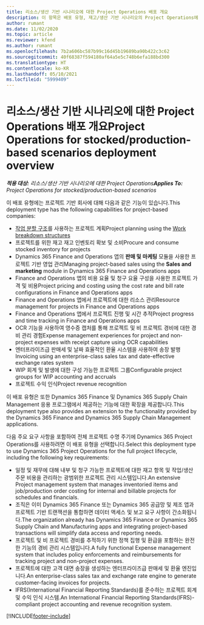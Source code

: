 ```yaml
---
title: 리소스/생산 기반 시나리오에 대한 Project Operations 배포 개요
description: 이 항목은 배포 유형, 재고/생산 기반 시나리오의 Project Operations에 대한 정보를 제공합니다.
author: rumant
ms.date: 11/02/2020
ms.topic: article
ms.reviewer: kfend
ms.author: rumant
ms.openlocfilehash: 7b2a606bc587b99c16d45b19689ba90b422c3c62
ms.sourcegitcommit: 40f68387f594180af64a5e5c748b6efa188bd300
ms.translationtype: HT
ms.contentlocale: ko-KR
ms.lasthandoff: 05/10/2021
ms.locfileid: "5999409"
---
```

# <a name="project-operations-for-stockedproduction-based-scenarios-deployment-overview"></a><span data-ttu-id="e1695-103">리소스/생산 기반 시나리오에 대한 Project Operations 배포 개요</span><span class="sxs-lookup"><span data-stu-id="e1695-103">Project Operations for stocked/production-based scenarios deployment overview</span></span>

<span data-ttu-id="e1695-104">_**적용 대상:** 리소스/생산 기반 시나리오에 대한 Project Operations_</span><span class="sxs-lookup"><span data-stu-id="e1695-104">_**Applies To:** Project Operations for stocked/production-based scenarios_</span></span>


<span data-ttu-id="e1695-105">이 배포 유형에는 프로젝트 기반 회사에 대해 다음과 같은 기능이 있습니다.</span><span class="sxs-lookup"><span data-stu-id="e1695-105">This deployment type has the following capabilities for project-based companies:</span></span>

- <span data-ttu-id="e1695-106">[작업 분할 구조](work-breakdown-structures.md)를 사용하는 프로젝트 계획</span><span class="sxs-lookup"><span data-stu-id="e1695-106">Project planning using the [Work breakdown structures](work-breakdown-structures.md)</span></span>
- <span data-ttu-id="e1695-107">프로젝트를 위한 재고 재고 인벤토리 확보 및 소비</span><span class="sxs-lookup"><span data-stu-id="e1695-107">Procure and consume stocked inventory for projects</span></span>
- <span data-ttu-id="e1695-108">Dynamics 365 Finance and Operations 앱의 **판매 및 마케팅** 모듈을 사용한 프로젝트 기반 영업 관리</span><span class="sxs-lookup"><span data-stu-id="e1695-108">Managing project-based sales using the **Sales and marketing** module in Dynamics 365 Finance and Operations apps</span></span>
- <span data-ttu-id="e1695-109">Finance and Operations 앱의 비용 요율 및 청구 요율 구성을 사용한 프로젝트 가격 및 비용</span><span class="sxs-lookup"><span data-stu-id="e1695-109">Project pricing and costing using the cost rate and bill rate configurations in Finance and Operations apps</span></span>
- <span data-ttu-id="e1695-110">Finance and Operations 앱에서 프로젝트에 대한 리소스 관리</span><span class="sxs-lookup"><span data-stu-id="e1695-110">Resource management for projects in Finance and Operations apps</span></span>
- <span data-ttu-id="e1695-111">Finance and Operations 앱에서 프로젝트 진행 및 시간 추적</span><span class="sxs-lookup"><span data-stu-id="e1695-111">Project progress and time tracking in Finance and Operations apps</span></span>
- <span data-ttu-id="e1695-112">OCR 기능을 사용하여 영수증 캡처를 통해 프로젝트 및 비 프로젝트 경비에 대한 경비 관리 경험</span><span class="sxs-lookup"><span data-stu-id="e1695-112">Expense management experiences for project and non-project expenses with receipt capture using OCR capabilities</span></span>
- <span data-ttu-id="e1695-113">엔터프라이즈급 판매세 및 날짜 효율적인 환율 시스템을 사용하여 송장 발행</span><span class="sxs-lookup"><span data-stu-id="e1695-113">Invoicing using an enterprise-class sales tax and date-effective exchange rates system</span></span>
- <span data-ttu-id="e1695-114">WIP 회계 및 발생에 대한 구성 가능한 프로젝트 그룹</span><span class="sxs-lookup"><span data-stu-id="e1695-114">Configurable project groups for WIP accounting and accruals</span></span>
- <span data-ttu-id="e1695-115">프로젝트 수익 인식</span><span class="sxs-lookup"><span data-stu-id="e1695-115">Project revenue recognition</span></span>

<span data-ttu-id="e1695-116">이 배포 유형은 또한 Dynamics 365 Finance 및 Dynamics 365 Supply Chain Management 응용 프로그램에서 제공하는 기능에 대한 확장을 제공합니다.</span><span class="sxs-lookup"><span data-stu-id="e1695-116">This deployment type also provides an extension to the functionality provided by the Dynamics 365 Finance and Dynamics 365 Supply Chain Management applications.</span></span>

<span data-ttu-id="e1695-117">다음 주요 요구 사항을 포함하여 전체 프로젝트 수명 주기에 Dynamics 365 Project Operations를 사용하려면 이 배포 유형을 선택합니다.</span><span class="sxs-lookup"><span data-stu-id="e1695-117">Select this deployment type to use Dynamics 365 Project Operations for the full project lifecycle, including the following key requirements:</span></span>

- <span data-ttu-id="e1695-118">일정 및 재무에 대해 내부 및 청구 가능한 프로젝트에 대한 재고 항목 및 작업/생산 주문 비용을 관리하는 광범위한 프로젝트 관리 시스템입니다.</span><span class="sxs-lookup"><span data-stu-id="e1695-118">An extensive Project management system that manages inventoried items and job/production order costing for internal and billable projects for schedules and financials.</span></span>
- <span data-ttu-id="e1695-119">조직은 이미 Dynamics 365 Finance 또는 Dynamics 365 공급망 및 제조 앱과 프로젝트 기반 트랜잭션을 통합하면 데이터 액세스 및 보고 요구 사항이 간소화됩니다.</span><span class="sxs-lookup"><span data-stu-id="e1695-119">The organization already has Dynamics 365 Finance or Dynamics 365 Supply Chain and Manufacturing apps and integrating project-based transactions will simplify data access and reporting needs.</span></span>
- <span data-ttu-id="e1695-120">프로젝트 및 비 프로젝트 경비를 추적하기 위한 정책 집행 및 환급을 포함하는 완전한 기능의 경비 관리 시스템입니다.</span><span class="sxs-lookup"><span data-stu-id="e1695-120">A fully functional Expense management system that includes policy enforcements and reimbursements for tracking project and non-project expenses.</span></span>
- <span data-ttu-id="e1695-121">프로젝트에 대한 고객 대면 송장을 생성하는 엔터프라이즈급 판매세 및 환율 엔진입니다.</span><span class="sxs-lookup"><span data-stu-id="e1695-121">An enterprise-class sales tax and exchange rate engine to generate customer-facing invoices for projects.</span></span>
- <span data-ttu-id="e1695-122">IFRS(International Financial Reporting Standards)를 준수하는 프로젝트 회계 및 수익 인식 시스템.</span><span class="sxs-lookup"><span data-stu-id="e1695-122">An International Financial Reporting Standards(IFRS)-compliant project accounting and revenue recognition system.</span></span>



[!INCLUDE[footer-include](../includes/footer-banner.md)]